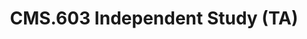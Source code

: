 ---
title: "CMS.603 Independent Study (TA)"
units: "12"
number: "CMS.603"
course-name: "Independent Study"
semester: "Sophomore Fall - 2014"
---